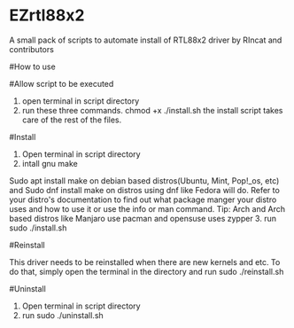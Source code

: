 # EZrtl88x2
A small pack of scripts to automate install of RTL88x2 driver by RIncat and contributors

#How to use

#Allow script to be executed
1. open terminal in script directory
2. run these three commands.
chmod +x ./install.sh
the install script takes care of the rest of the files.

#Install
1. Open terminal in script directory
2. intall gnu make

Sudo apt install make on debian based distros(Ubuntu, Mint, Pop!_os, etc) and Sudo dnf install make on distros using dnf like Fedora will do.
Refer to your distro's documentation to find out what package manger your distro uses and how to use it or use the info or man command.
Tip: Arch and Arch based distros like Manjaro use pacman and opensuse uses zypper
3. run sudo ./install.sh

#Reinstall

This driver needs to be reinstalled when there are new kernels and etc.
To do that, simply open the terminal in the directory and run sudo ./reinstall.sh

#Uninstall

1. Open terminal in script directory
2. run sudo ./uninstall.sh
